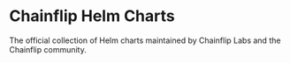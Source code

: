 # Chainflip Helm Charts

The official collection of Helm charts maintained by Chainflip Labs and the Chainflip community.
